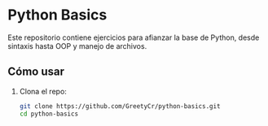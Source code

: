 # Python Basics

Este repositorio contiene ejercicios para afianzar la base de Python, desde sintaxis hasta OOP y manejo de archivos.

## Cómo usar

1. Clona el repo:
   ```bash
   git clone https://github.com/GreetyCr/python-basics.git
   cd python-basics
